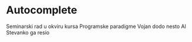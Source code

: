 # Autocomplete
Seminarski rad u okviru kursa Programske paradigme
Vojan dodo nesto
Al Stevanko ga resio


